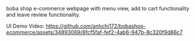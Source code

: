 boba shop e-commerce webpage with menu view, add to cart functionality and leave review functionality.

UI Demo Video:
https://github.com/anhchi172/bobashop-ecommerce/assets/34893069/8fcf5faf-fef2-4ab6-947b-8c320f9d86c7

